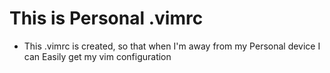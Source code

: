 # This is Personal .vimrc

- This .vimrc is created, so that when I'm away from my Personal device I can Easily get my vim configuration

